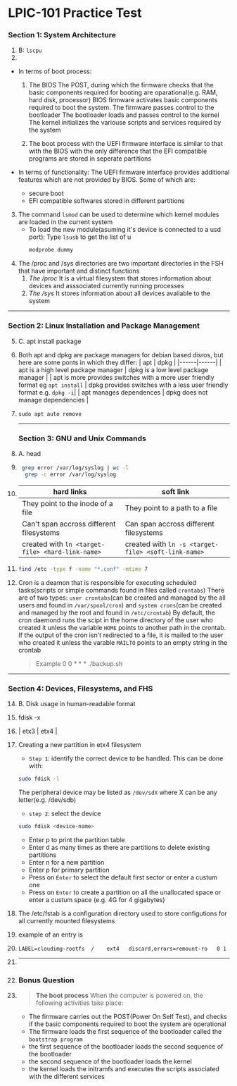 # LPIC-101 Practice Test

### Section 1: System Architecture
1. B: `lscpu`
2.
* In terms of boot process:
  1. The BIOS
     The POST, during which the firmware checks that the basic components required for booting are oparational(e.g. RAM, hard disk, processor)
     BIOS firmware activates basic components required to boot the system.
     The firmware passes control to the bootloader
     The bootloader loads and passes control to the kernel
     The kernel initializes the variouse scripts and services required by the system
     
  1. The boot process with the UEFI firmware interface is similar  to that with the BIOS with the only difference that the EFI compatible programs are stored in
     seperate partitions

* In terms of functionality:
  The UEFI firmware interface provides additional features which are not provided by BIOS. Some of which are:
  * secure boot
  * EFI compatible softwares stored in different partitions
3. The command `lsmod` can be used to determine which kernel modules are loaded in the current system
     *  To load the new module(asuming it's device is connected to a usd port):
        Type `lsusb` to get the list of u
         ```bash
         modprobe dummy
         ```
4. The /proc and /sys directories are two important directories in the FSH that have important and distinct functions
     1. *The /proc*
          It is a  virtual filesystem that stores information about devices and asssociated currently running processes
     1. *The /sys*
          It stores information about all devices available to the system
***

### Section 2: Linux Installation and Package Management
5. C. apt install package
6. Both apt and  dpkg are package managers for debian based disros, but here are some ponts in which they differ:
   | apt | dpkg |
   |------|------|
   | apt is a high level package manager | dpkg is a low level package manager |
   | apt is more provides switches with a more user friendly format eg `apt install` | dpkg provides switches with a less user friendly format e.g. `dpkg -i`|
   | apt manages dependences | dpkg does not manage dependencies |
7. `sudo apt auto remove`

   ***

   ### Section 3: GNU and Unix Commands

9. A. head
10.  ```bash
      grep error /var/log/syslog | wc -l
       grep -c error /var/log/syslog
     ```
11.
    | hard links | soft link |
    |-------------|-----------|
    | They point to the inode of a file | They point to a path to a file |
    | Can't span accross different filesystems | Can span accross different filesystems |
    | created with `ln <target-file> <hard-link-name>` |   created with `ln -s <target-file> <soft-link-name>` |

12. ```bash
    find /etc -type f -name "*.conf" -mtime 7
    ```

13. Cron is a deamon that is responsible for executing scheduled tasks(scripts or simple commands found in files called `crontabs`)
    There are of two types: `user crontabs`(can be created and managed by the all users and found in `/var/spool/cron`) and `system crons`(can be created and managed by the root and found in `/etc/crontab`)
    By default, the cron daemond runs the scipt in the home directory of the user who created it unless the variable `HOME` points to another path in the crontab.
    If the output of the cron isn't redirected to a file, it is mailed to the user who created it unless the varable `MAILTO` points to an empty string in the crontab 
    > Example
      0 0 * * * ./backup.sh

***

### Section 4: Devices, Filesystems, and FHS

14. B. Disk usage in human-readable format
15. fdisk -x
16. | etx3 | etx4 |
17. Creating a new partition in etx4 filesystem
    - `Step 1`: identify the correct device to be handled. This can be done with:
    ```bash
    sudo fdisk -l
    ```
    The peripheral device may be listed as `/dev/sdX` where X can be any letter(e.g. /dev/sdb)
    
    - `step 2`: select the device
    ```bash
    sudo fdisk <device-name>
    ```
    - Enter p to print the partition table
    - Enter d as many times as there are partitions to delete existing partitions
    - Enter n for a new partition
    - Enter p for primary partition
    - Press on `Enter` to select the default first sector or enter a custum one
    - Press on `Enter` to create a partition on all the unallocated space or enter a custum space (e.g. 4G for 4 gigabytes)
18. The /etc/fstab is a configuration directory used to store configutions for all currently mounted filesystems
19. example of an entry is
20. `LABEL=cloudimg-rootfs	/	 ext4	discard,errors=remount-ro	0 1`

21. ***

22. ### Bonus Question

23. > **The boot process**
    When the computer is powered on, the following activities take place:
      - The firmware carries out the POST(Power On Self Test), and checks if the basic components required to boot the system are operational
      - The firmware loads the first sequence of the bootloader called the `bootstrap program`
      - the first sequence of the bootloader loads the second sequence of the bootloader
      - the second sequence of the bootloader loads the kernel
      - the kernel loads the initramfs and executes the scripts associated with the different services
